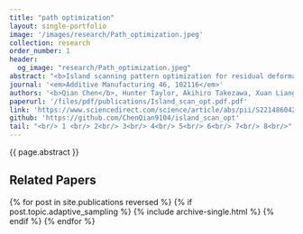 ```yaml
---
title: "path optimization"
layout: single-portfolio
image: '/images/research/Path_optimization.jpeg'
collection: research
order_number: 1
header: 
  og_image: "research/Path_optimization.jpeg"
abstract: "<b>Island scanning pattern optimization for residual deformation mitigation in laser powerder bed fusion via sequential inherent strain method and sensitivity analysis</b>"
journal: '<em>Additive Manufacturing 46, 102116</em>'
authors: '<b>Qian Chen</b>, Hunter Taylor, Akihiro Takezawa, Xuan Liang, Xavier Jimemez, Ryan Wicker, Albert To'
paperurl: '/files/pdf/publications/Island_scan_opt.pdf.pdf'
link: 'https://www.sciencedirect.com/science/article/abs/pii/S2214860421002815'
github: 'https://github.com/ChenQian9104/island_scan_opt'
tail: "<br/> 1 <br/> 2<br/> 3<br/> 4<br/> 5<br/> 6<br/> 7<br/> 8<br/>"
---
```


{{ page.abstract }}

## Related Papers

{% for post in site.publications reversed %}
  {% if post.topic.adaptive_sampling %}
    {% include archive-single.html %}
  {% endif %}
{% endfor %}
